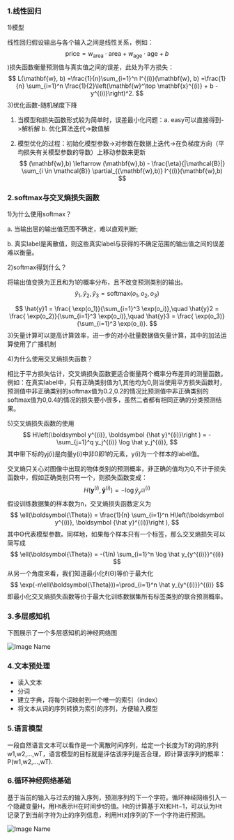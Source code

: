 ### 1.线性回归

1)模型

线性回归假设输出与各个输入之间是线性关系，例如：
$$
\mathrm{price} = w_{\mathrm{area}} \cdot \mathrm{area} + w_{\mathrm{age}} \cdot \mathrm{age} + b
$$
)损失函数衡量预测值与真实值之间的误差，此处为平方损失：
$$
L(\mathbf{w}, b) =\frac{1}{n}\sum_{i=1}^n l^{(i)}(\mathbf{w}, b) =\frac{1}{n} \sum_{i=1}^n \frac{1}{2}\left(\mathbf{w}^\top \mathbf{x}^{(i)} + b - y^{(i)}\right)^2.
$$
3)优化函数-随机梯度下降

1. 当模型和损失函数形式较为简单时，误差最小化问题：a. easy可以直接得到->解析解 b. 优化算法迭代->数值解

2. 模型优化的过程：初始化模型参数->对参数在数据上迭代->在负梯度方向（平均损失有关模型参数的导数）上移动参数来更新
   $$
   (\mathbf{w},b) \leftarrow (\mathbf{w},b) - \frac{\eta}{|\mathcal{B}|} \sum_{i \in \mathcal{B}} \partial_{(\mathbf{w},b)} l^{(i)}(\mathbf{w},b)
   $$


### 2.softmax与交叉熵损失函数

1)为什么使用softmax？

a. 当输出层的输出值范围不确定，难以直观判断;

b. 真实label是离散值，则这些真实label与获得的不确定范围的输出值之间的误差难以衡量。

2)softmax得到什么？

将输出值变换为正且和为1的概率分布，且不改变预测类别的输出。
$$
\hat{y}_1, \hat{y}_2, \hat{y}_3 = \text{softmax}(o_1, o_2, o_3)
$$

$$
\hat{y}1 = \frac{ \exp(o_1)}{\sum_{i=1}^3 \exp(o_i)},\quad \hat{y}2 = \frac{ \exp(o_2)}{\sum_{i=1}^3 \exp(o_i)},\quad \hat{y}3 = \frac{ \exp(o_3)}{\sum_{i=1}^3 \exp(o_i)}.
$$
3)矢量计算可以提高计算效率，进一步的对小批量数据做矢量计算，其中的加法运算使用了广播机制

4)为什么使用交叉熵损失函数？

相比于平方损失估计，交叉熵损失函数更适合衡量两个概率分布差异的测量函数。例如：在真实label中，只有正确类别值为1,其他均为0,则当使用平方损失函数时，预测值中非正确类别的softmax值为0.2,0.2的情况比预测值中非正确类别的softmax值为0,0.4的情况的损失要小很多，虽然二者都有相同正确的分类预测结果。

5)交叉熵损失函数的使用
$$
H\left(\boldsymbol y^{(i)}, \boldsymbol {\hat y}^{(i)}\right ) = -\sum_{j=1}^q y_j^{(i)} \log \hat y_j^{(i)},
$$
其中带下标的yj(i)是向量y(i)中非0即1的元素，y(i)为一个样本的label值。

交叉熵只关心对图像中出现的物体类别的预测概率，非正确的值均为0,不计于损失函数中，假如正确类别只有一个，则损失函数变成：
$$
H(\boldsymbol y^{(i)}, \boldsymbol {\hat y}^{(i)}) = -\log \hat y_{y^{(i)}}^{(i)}
$$
假设训练数据集的样本数为n，交叉熵损失函数定义为
$$
\ell(\boldsymbol{\Theta}) = \frac{1}{n} \sum_{i=1}^n H\left(\boldsymbol y^{(i)}, \boldsymbol {\hat y}^{(i)}\right ),
$$
其中Θ代表模型参数。同样地，如果每个样本只有一个标签，那么交叉熵损失可以简写成
$$
\ell(\boldsymbol{\Theta}) = -(1/n) \sum_{i=1}^n \log \hat y_{y^{(i)}}^{(i)}
$$
从另一个角度来看，我们知道最小化ℓ(Θ)等价于最大化
$$
\exp(-n\ell(\boldsymbol{\Theta}))=\prod_{i=1}^n \hat y_{y^{(i)}}^{(i)}
$$
即最小化交叉熵损失函数等价于最大化训练数据集所有标签类别的联合预测概率。



### 3.多层感知机

下图展示了一个多层感知机的神经网络图

![Image Name](https://cdn.kesci.com/upload/image/q5ho684jmh.png)



### 4.文本预处理

- 读入文本
- 分词
- 建立字典，将每个词映射到一个唯一的索引（index）
- 将文本从词的序列转换为索引的序列，方便输入模型



### 5.语言模型

一段自然语言文本可以看作是一个离散时间序列，给定一个长度为T的词的序列w1,w2,…,wT，语言模型的目标就是评估该序列是否合理，即计算该序列的概率：P(w1,w2,…,wT).



### 6.循环神经网络基础

基于当前的输入与过去的输入序列，预测序列的下一个字符。循环神经网络引入一个隐藏变量H，用Ht表示H在时间步t的值。Ht的计算基于Xt和Ht−1，可以认为Ht记录了到当前字符为止的序列信息，利用Ht对序列的下一个字符进行预测。

![Image Name](https://cdn.kesci.com/upload/image/q5jkm0v44i.png?imageView2/0/w/640/h/640)